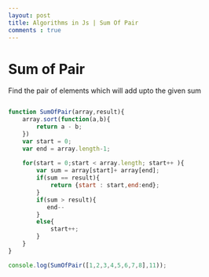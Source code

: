 ```yaml
---
layout: post
title: Algorithms in Js | Sum Of Pair
comments : true
---
```

# Sum of Pair

Find the pair of elements which will add upto the given sum


```js

function SumOfPair(array,result){
    array.sort(function(a,b){
        return a - b;
    })
    var start = 0;
    var end = array.length-1;   
    
    for(start = 0;start < array.length; start++ ){
        var sum = array[start]+ array[end];
        if(sum == result){
            return {start : start,end:end};
        }
        if(sum > result){
           end--
        }
        else{
            start++;
        }
    }
}

console.log(SumOfPair([1,2,3,4,5,6,7,8],11));
```

